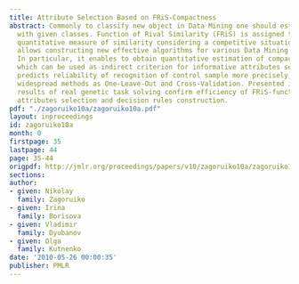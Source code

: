 ```yaml
---
title: Attribute Selection Based on FRiS-Compactness
abstract: Commonly to classify new object in Data Mining one should estimate its similarity
  with given classes. Function of Rival Similarity (FRiS) is assigned to calculate
  quantitative measure of similarity considering a competitive situation. FRiS-function
  allows constructing new effective algorithms for various Data Mining tasks solving.
  In particular, it enables to obtain quantitative estimation of compactness of patterns
  which can be used as indirect criterion for informative attributes selection. FRiS-compactness
  predicts reliability of recognition of control sample more precisely, than such
  widespread methods as One-Leave-Out and Cross-Validation. Presented in the paper
  results of real genetic task solving confirm efficiency of FRiS-function using in
  attributes selection and decision rules construction.
pdf: "./zagoruiko10a/zagoruiko10a.pdf"
layout: inproceedings
id: zagoruiko10a
month: 0
firstpage: 35
lastpage: 44
page: 35-44
origpdf: http://jmlr.org/proceedings/papers/v10/zagoruiko10a/zagoruiko10a.pdf
sections: 
author:
- given: Nikolay
  family: Zagoruiko
- given: Irina
  family: Borisova
- given: Vladimir
  family: Dyubanov
- given: Olga
  family: Kutnenko
date: '2010-05-26 00:00:35'
publisher: PMLR
---
```

